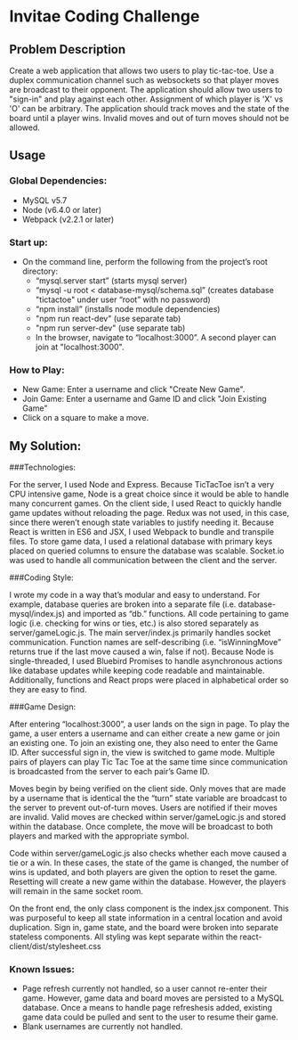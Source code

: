 # Invitae Coding Challenge

## Problem Description
Create a web application that allows two users to play tic-tac-toe. Use a duplex communication channel such as websockets so that player moves are broadcast to their opponent. The application should allow two users to "sign-in" and play against each other. Assignment of which player is 'X' vs 'O' can be arbitrary. The application should track moves and the state of the board until a player wins. Invalid moves and out of turn moves should not be allowed. 


## Usage

### Global Dependencies:
- MySQL v5.7 
- Node (v6.4.0 or later)
- Webpack (v2.2.1 or later)

### Start up:
- On the command line, perform the following from the project’s root directory:
	- “mysql.server start” (starts mysql server)
    - “mysql -u root < database-mysql/schema.sql” (creates database "tictactoe" under user “root” with no password)
    - “npm install” (installs node module dependencies)
	- "npm run react-dev" (use separate tab)
	- "npm run server-dev" (use separate tab)
	- In the browser, navigate to “localhost:3000”. A second player can join at "localhost:3000".

### How to Play:
- New Game: Enter a username and click "Create New Game".
- Join Game: Enter a username and Game ID and click "Join Existing Game"
- Click on a square to make a move.

## My Solution:

###Technologies:

For the server, I used Node and Express. Because TicTacToe isn’t a very CPU intensive game, Node is a great choice since it would be able to handle many concurrent games. On the client side, I used React to quickly handle game updates without reloading the page. Redux was not used, in this case, since there weren’t enough state variables to justify needing it. Because React is written in ES6 and JSX, I used Webpack to bundle and transpile files. To store game data, I used a relational database with primary keys placed on queried columns to ensure the database was scalable. Socket.io was used to handle all communication between the client and the server. 

###Coding Style:

I wrote my code in a way that’s modular and easy to understand. For example, database queries are broken into a separate file (i.e. database-mysql/index.js) and imported as “db.” functions. All code pertaining to game logic (i.e. checking for wins or ties, etc.) is also stored separately as server/gameLogic.js. The main server/index.js primarily handles socket communication. Function names are self-describing (i.e. “isWinningMove” returns true if the last move caused a win, false if not). Because Node is single-threaded, I used Bluebird Promises to handle asynchronous actions like database updates while keeping code readable and maintainable. Additionally, functions and React props were placed in alphabetical order so they are easy to find.

###Game Design:

After entering “localhost:3000”, a user lands on the sign in page. To play the game, a user enters a username and can either create a new game or join an existing one. To join an existing one, they also need to enter the Game ID. After successful sign in, the view is switched to game mode. Multiple pairs of players can play Tic Tac Toe at the same time since communication is broadcasted from the server to each pair’s Game ID. 

Moves begin by being verified on the client side. Only moves that are made by a username that is identical the the “turn” state variable are broadcast to the server to prevent out-of-turn moves. Users are notified if their moves are invalid. Valid moves are checked within server/gameLogic.js and stored within the database. Once complete, the move will be broadcast to both players and marked with the appropriate symbol. 

Code within server/gameLogic.js also checks whether each move caused a tie or a win. In these cases, the state of the game is changed, the number of wins is updated, and both players are given the option to reset the game. Resetting will create a new game within the database. However, the players will remain in the same socket room.

On the front end, the only class component is the index.jsx component. This was purposeful to keep all state information in a central location and avoid duplication. Sign in, game state, and the board were broken into separate stateless components. All styling was kept separate within the react-client/dist/stylesheet.css


### Known Issues:
- Page refresh currently not handled, so a user cannot re-enter their game. However, game data and board moves are persisted to a MySQL database. Once a means to handle page refreshesis added, existing game data could be pulled and sent to the user to resume their game.
- Blank usernames are currently not handled.